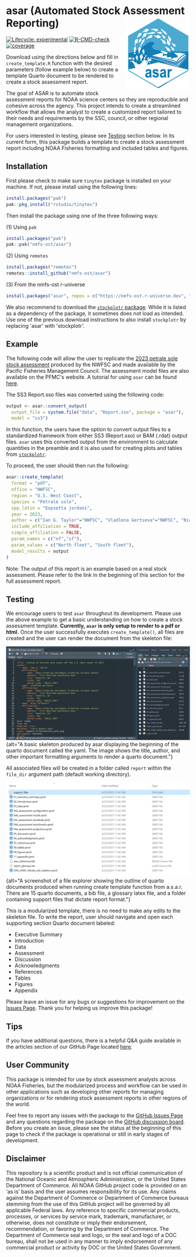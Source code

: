 
# asar (Automated Stock Assessment Reporting) <img src="man/figures/asar-hex.png" align="right" height="200" style="float:right; height:200px;" />

<!-- badges: start -->
[![Lifecycle: experimental](https://img.shields.io/badge/lifecycle-experimental-orange.svg)](https://lifecycle.r-lib.org/articles/stages.html#experimental) [![R-CMD-check](https://github.com/nmfs-ost/asar/actions/workflows/call-r-cmd-check.yml/badge.svg)](https://github.com/nmfs-ost/asar/actions/workflows/call-r-cmd-check.yml) [![coverage](https://img.shields.io/endpoint?url=https://raw.githubusercontent.com/nmfs-ost/asar/refs/heads/badges/coverage-badge.json)](https://github.com/nmfs-ost/asar/tree/badges)
<!-- badges: end -->

Download using the directions below and fill in `create_template.R` function with 
the desired parameters (follow example below) to create a template Quarto document 
to be rendered to create a stock assessment report.

The goal of ASAR is to automate stock assessment reports for NOAA science centers
so they are reproducible and cohesive across the agency. This project intends 
to create a streamlined workflow that allows the analyst to create a customized 
report tailored to their needs and requirements by the SSC, council, or other 
regional management organizations. 

For users interested in testing, please see [Testing](#-testing-section) section below. 
In its current form, this package builds a  template to create a stock assessment report 
including NOAA Fisheries formatting and included tables and figures.

## Installation

First please check to make sure `tinytex` package is installed on your machine. If not, please install using the following lines:

```r
install.packages("pak")
pak::pkg_install("rstudio/tinytex")
```

Then install the package using one of the three following ways:

(1) Using `pak`

```r
install.packages("pak")
pak::pak("nmfs-ost/asar")
```

(2) Using `remotes`

```r
install.packages("remotes")
remotes::install_github("nmfs-ost/asar")
```

(3) From the nmfs-ost r-universe

```r
install.packages("asar", repos = c("https://nmfs-ost.r-universe.dev", "https://cloud.r-project.org"))
```

We also recommend to download the [`stockplotr` package](https://github.com/nmfs-ost/stockplotr). While it is listed as a dependency of the package, it sometimes does not load as intended. Use one of the previous download instructions to also install `stockplotr` by replacing 'asar' with 'stockplotr'.

## Example

The following code will allow the user to replicate the [2023 petrale sole stock assessment](https://www.pcouncil.org/documents/2024/02/status-of-petrale-sole-eopsetta-jordanialong-the-u-s-west-coast-in-2023.pdf/) 
produced by the NWFSC and made available by the Pacific Fisheries Management Council. 
The assessment model files are also available on the PFMC's website. A tutorial 
for using `asar` can be found [here](https://connect.fisheries.noaa.gov/asar_tutorial/).

The SS3 Report.sso files was converted using the following code:

```r
output <- asar::convert_output(
  output_file = system.file("data", "Report.sso", package = "asar"),
  model = "ss3")
```

In this function, the users have the option to convert output files to a standardized 
framework from either SS3 (Report.sso) or BAM (.rdat) output files. `asar` uses this 
converted output from the environment to calculate quantities in the preamble and 
it is also used for creating plots and tables from [`stockplotr`](https://github.com/nmfs-ost/stockplotr).

To proceed, the user should then run the following:

```r
asar::create_template(
  format = "pdf",
  office = "NWFSC",
  region = "U.S. West Coast",
  species = "Petrale sole",
  spp_latin = "Eopsetta jordani",
  year = 2023,
  author = c("Ian G. Taylor"="NWFSC", "Vladlena Gertseva"="NWFSC", "Nick Tolimieri"="NWFSC"),
  include_affiliation = TRUE,
  simple_affiliation = FALSE,
  param_names = c("nf","sf"),
  param_values = c("North fleet", "South fleet"),
  model_results = output
)
```

Note: The output of this report is an example based on a real stock assessment. Please refer to the link in the beginning of this section for the full assessment report. 

## Testing

We encourage users to test `asar` throughout its development. Please use the above example to get a basic understanding on how to create a stock assessment template. **Currently, `asar` is only setup to render to a pdf or html.** Once the user successfully executes `create_template()`, all files are created and the user can render the document from the skeleton file:

![](man/figures/example_pop-up.PNG){alt="A basic skeleton produced by asar displaying the beginning of the quarto document called the yaml. The image shows the title, author, and other important formatting arguments to render a quarto document."}

All associated files will be created in a folder called `report` within the `file_dir` argument path (default working directory).

![](man/figures/example_file_system.PNG){alt="A screenshot of a file explorer showing the outline of quarto documents produced when running create template function from a.s.a.r. There are 15 quarto documents, a bib file, a glossary latex file, and a folder containing support files that dictate report format."}

This is a modularized template, there is no need to make any edits to the skeleton file. To write the report, user should navigate and open each supporting section Quarto document labeled:

-   Executive Summary
-   Introduction
-   Data
-   Assessment
-   Discussion
-   Acknowledgments
-   References
-   Tables
-   Figures 
-   Appendix

Please leave an issue for any bugs or suggestions for improvement on the [Issues Page](https://github.com/nmfs-ost/asar/issues).
Thank you for helping us improve this package!

## Tips

If you have additional questions, there is a helpful Q&A guide available in the 
articles section of our GitHub Page located [here](https://nmfs-ost.github.io/asar/articles/faqs.html).

## User Community

This package is intended for use by stock assessment analysts across NOAA Fisheries, but the modularized process and workflow can be used in other applications such as developing other reports for managing organizations or for rendering stock assessment reports in other regions of the world.

Feel free to report any issues with the package to the [GitHub Issues Page](https://github.com/nmfs-ost/asar/issues) and any questions regarding the package on the [GitHub discussion board](https://github.com/nmfs-ost/asar/discussions). Before you create an issue, please see the status at the beginning of this page to check if the package is operational or still in early stages of development.


## Disclaimer

This repository is a scientific product and is not official communication of the National Oceanic and Atmospheric Administration, or the United States Department of Commerce. All NOAA GitHub project code is provided on an ‘as is’ basis and the user assumes responsibility for its use. Any claims against the Department of Commerce or Department of Commerce bureaus stemming from the use of this GitHub project will be governed by all applicable Federal laws. Any reference to specific commercial products, processes, or services by service mark, trademark, manufacturer, or otherwise, does not constitute or imply their endorsement, recommendation, or favoring by the Department of Commerce. The Department of Commerce seal and logo, or the seal and logo of a DOC bureau, shall not be used in any manner to imply endorsement of any commercial product or activity by DOC or the United States Government.
